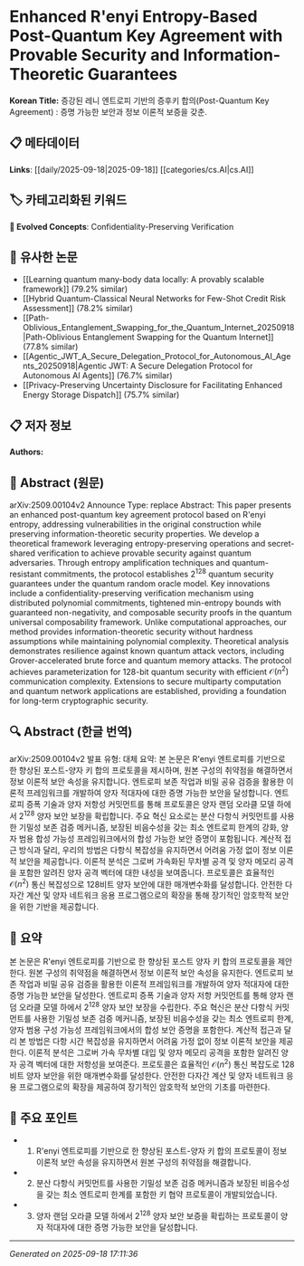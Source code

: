 
# Enhanced R\'enyi Entropy-Based Post-Quantum Key Agreement with Provable Security and Information-Theoretic Guarantees

**Korean Title:** 증강된 레니 엔트로피 기반의 증후키 합의(Post-Quantum Key Agreement) : 증명 가능한 보안과 정보 이론적 보증을 갖춘.

## 📋 메타데이터

**Links**: [[daily/2025-09-18|2025-09-18]] [[categories/cs.AI|cs.AI]]

## 🏷️ 카테고리화된 키워드
**🚀 Evolved Concepts**: Confidentiality-Preserving Verification

## 🔗 유사한 논문
- [[Learning quantum many-body data locally: A provably scalable framework]] (79.2% similar)
- [[Hybrid Quantum-Classical Neural Networks for Few-Shot Credit Risk Assessment]] (78.2% similar)
- [[Path-Oblivious_Entanglement_Swapping_for_the_Quantum_Internet_20250918|Path-Oblivious Entanglement Swapping for the Quantum Internet]] (77.8% similar)
- [[Agentic_JWT_A_Secure_Delegation_Protocol_for_Autonomous_AI_Agents_20250918|Agentic JWT: A Secure Delegation Protocol for Autonomous AI Agents]] (76.7% similar)
- [[Privacy-Preserving Uncertainty Disclosure for Facilitating Enhanced Energy Storage Dispatch]] (75.7% similar)

## 📋 저자 정보

**Authors:** 

## 📄 Abstract (원문)

arXiv:2509.00104v2 Announce Type: replace 
Abstract: This paper presents an enhanced post-quantum key agreement protocol based on R\'enyi entropy, addressing vulnerabilities in the original construction while preserving information-theoretic security properties. We develop a theoretical framework leveraging entropy-preserving operations and secret-shared verification to achieve provable security against quantum adversaries. Through entropy amplification techniques and quantum-resistant commitments, the protocol establishes $2^{128}$ quantum security guarantees under the quantum random oracle model. Key innovations include a confidentiality-preserving verification mechanism using distributed polynomial commitments, tightened min-entropy bounds with guaranteed non-negativity, and composable security proofs in the quantum universal composability framework. Unlike computational approaches, our method provides information-theoretic security without hardness assumptions while maintaining polynomial complexity. Theoretical analysis demonstrates resilience against known quantum attack vectors, including Grover-accelerated brute force and quantum memory attacks. The protocol achieves parameterization for 128-bit quantum security with efficient $\mathcal{O}(n^{2})$ communication complexity. Extensions to secure multiparty computation and quantum network applications are established, providing a foundation for long-term cryptographic security.

## 🔍 Abstract (한글 번역)

arXiv:2509.00104v2 발표 유형: 대체
요약: 본 논문은 R\'enyi 엔트로피를 기반으로 한 향상된 포스트-양자 키 합의 프로토콜을 제시하며, 원본 구성의 취약점을 해결하면서 정보 이론적 보안 속성을 유지합니다. 엔트로피 보존 작업과 비밀 공유 검증을 활용한 이론적 프레임워크를 개발하여 양자 적대자에 대한 증명 가능한 보안을 달성합니다. 엔트로피 증폭 기술과 양자 저항성 커밋먼트를 통해 프로토콜은 양자 랜덤 오라클 모델 하에서 $2^{128}$ 양자 보안 보장을 확립합니다. 주요 혁신 요소로는 분산 다항식 커밋먼트를 사용한 기밀성 보존 검증 메커니즘, 보장된 비음수성을 갖는 최소 엔트로피 한계의 강화, 양자 범용 합성 가능성 프레임워크에서의 합성 가능한 보안 증명이 포함됩니다. 계산적 접근 방식과 달리, 우리의 방법은 다항식 복잡성을 유지하면서 어려움 가정 없이 정보 이론적 보안을 제공합니다. 이론적 분석은 그로버 가속화된 무차별 공격 및 양자 메모리 공격을 포함한 알려진 양자 공격 벡터에 대한 내성을 보여줍니다. 프로토콜은 효율적인 $\mathcal{O}(n^{2})$ 통신 복잡성으로 128비트 양자 보안에 대한 매개변수화를 달성합니다. 안전한 다자간 계산 및 양자 네트워크 응용 프로그램으로의 확장을 통해 장기적인 암호학적 보안을 위한 기반을 제공합니다.

## 📝 요약

본 논문은 R\'enyi 엔트로피를 기반으로 한 향상된 포스트 양자 키 합의 프로토콜을 제안한다. 원본 구성의 취약점을 해결하면서 정보 이론적 보안 속성을 유지한다. 엔트로피 보존 작업과 비밀 공유 검증을 활용한 이론적 프레임워크를 개발하여 양자 적대자에 대한 증명 가능한 보안을 달성한다. 엔트로피 증폭 기술과 양자 저항 커밋먼트를 통해 양자 랜덤 오라클 모델 하에서 $2^{128}$ 양자 보안 보장을 수립한다. 주요 혁신은 분산 다항식 커밋먼트를 사용한 기밀성 보존 검증 메커니즘, 보장된 비음수성을 갖는 최소 엔트로피 한계, 양자 범용 구성 가능성 프레임워크에서의 합성 보안 증명을 포함한다. 계산적 접근과 달리 본 방법은 다항 시간 복잡성을 유지하면서 어려움 가정 없이 정보 이론적 보안을 제공한다. 이론적 분석은 그로버 가속 무차별 대입 및 양자 메모리 공격을 포함한 알려진 양자 공격 벡터에 대한 저항성을 보여준다. 프로토콜은 효율적인 $\mathcal{O}(n^{2})$ 통신 복잡도로 128비트 양자 보안을 위한 매개변수화를 달성한다. 안전한 다자간 계산 및 양자 네트워크 응용 프로그램으로의 확장을 제공하여 장기적인 암호학적 보안의 기초를 마련한다.

## 🎯 주요 포인트

- 1. R\'enyi 엔트로피를 기반으로 한 향상된 포스트-양자 키 합의 프로토콜이 정보 이론적 보안 속성을 유지하면서 원본 구성의 취약점을 해결합니다.

- 2. 분산 다항식 커밋먼트를 사용한 기밀성 보존 검증 메커니즘과 보장된 비음수성을 갖는 최소 엔트로피 한계를 포함한 키 협약 프로토콜이 개발되었습니다.

- 3. 양자 랜덤 오라클 모델 하에서 $2^{128}$ 양자 보안 보증을 확립하는 프로토콜이 양자 적대자에 대한 증명 가능한 보안을 달성합니다.

---

*Generated on 2025-09-18 17:11:36*